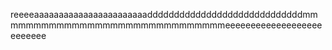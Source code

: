 reeeeaaaaaaaaaaaaaaaaaaaaaaadddddddddddddddddddddddddddddmmmmmmmmmmmmmmmmmmmmmmmmmmmmmmeeeeeeeeeeeeeeeeeeeeeeeeee